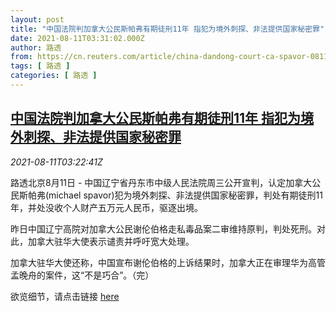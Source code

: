 ```yaml
---
layout: post
title: "中国法院判加拿大公民斯帕弗有期徒刑11年 指犯为境外刺探、非法提供国家秘密罪"
date: 2021-08-11T03:31:02.000Z
author: 路透
from: https://cn.reuters.com/article/china-dandong-court-ca-spavor-0811-idCNKBS2FC08O
tags: [ 路透 ]
categories: [ 路透 ]
---
```

<!--1628652662000-->
[中国法院判加拿大公民斯帕弗有期徒刑11年 指犯为境外刺探、非法提供国家秘密罪](https://cn.reuters.com/article/china-dandong-court-ca-spavor-0811-idCNKBS2FC08O)
------

<div>
<div><i>2021-08-11T03:22:41Z</i></div><p>路透北京8月11日 - 中国辽宁省丹东市中级人民法院周三公开宣判，认定加拿大公民斯帕弗(michael spavor)犯为境外刺探、非法提供国家秘密罪，判处有期徒刑11年，并处没收个人财产五万元人民币，驱逐出境。</p><p>昨日中国辽宁高院对加拿大公民谢伦伯格走私毒品案二审维持原判，判处死刑。对此，加拿大驻华大使表示谴责并呼吁宽大处理。</p><p>加拿大驻华大使还称，中国宣布谢伦伯格的上诉结果时，加拿大正在审理华为高管孟晚舟的案件，这“不是巧合”。（完）</p><p>欲览细节，请点击链接 <a href="http://ddzy.chinacourt.gov.cn/article/detail/2021/08/id/6200660.shtml">here</a></p>
</div>
